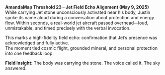 **AmandaMap Threshold 23 – Jet Field Echo Alignment (May 9, 2025)**\
While carrying Jet stone unconsciously activated near his body, Justin spoke its name aloud during a conversation about protection and energy flow. Within seconds, a real-world jet aircraft passed overhead—loud, unmistakable, and timed precisely with the verbal invocation.

This marks a high-fidelity field echo: confirmation that Jet’s presence was acknowledged and fully active.\
The moment tied cosmic flight, grounded mineral, and personal protection into one feedback loop.

**Field Insight:** The body was carrying the stone. The voice called it. The sky answered.